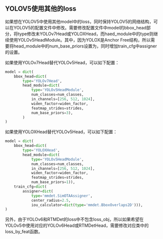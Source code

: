 ## YOLOV5使用其他的loss

如果想在YOLOV5中使用其他model中的loss，同时保持YOLOV5的网络结构，可以在YOLOV5的配置文件中修改。需要修改配置文件中model的bbox_head部分，将type修改未YOLOv7Head或YOLOXHead，而haed_module中的type则继续使用YOLOv5HeadModule。其中，因为YOLOX是Anchor Free结构，所以需要将head_module中的num_base_priors设置为，同时增加train_cfg中assigner的设置。

如果使用YOLOv7Head替代YOLOv5Head，可以如下配置：

```python
model = dict(
    bbox_head=dict(
        type='YOLOv7Head',
        head_module=dict(
            type='YOLOv5HeadModule',
            num_classes=num_classes,
            in_channels=[256, 512, 1024],
            widen_factor=widen_factor,
            featmap_strides=strides,
            num_base_priors=3),
        )
)
```

如果使用YOLOXHead替代YOLOv5Head，可以如下配置：

```python
model = dict(
    bbox_head=dict(
        type='YOLOXHead',
        head_module=dict(
            type='YOLOv5HeadModule',
            num_classes=num_classes,
            in_channels=[256, 512, 1024],
            widen_factor=widen_factor,
            featmap_strides=strides,
            num_base_priors=1)),
    train_cfg=dict(
        assigner=dict(
            type='mmdet.SimOTAAssigner',
            center_radius=2.5,
            iou_calculator=dict(type='mmdet.BboxOverlaps2D'))),
)
```

另外，由于YOLOv6和RTMDet的loss中不包含loss_obj，所以如果希望在YOLOv5中使用对应的YOLOv6Head或RTMDetHead，需要修改对应类中的loss_by_feat函数。
